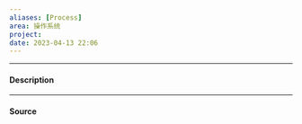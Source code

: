```yaml
---
aliases: [Process]
area: 操作系统
project: 
date: 2023-04-13 22:06
---
```

---
#### Description


---
#### Source
